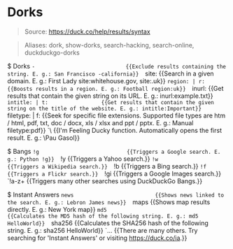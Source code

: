 # Dorks

> Source: https://duck.co/help/results/syntax

> Aliases: dork, show-dorks, search-hacking, search-online, duckduckgo-dorks

$ Dorks
    `-                             {{Exclude results containing the string. E. g.: San Francisco -california}} 
    `site:                         {{Search in a given domain. E. g.: First Lady site:whitehouse.gov, site:.uk}} 
    `region: | r:                  {{Boosts results in a region. E. g.: Football region:uk}} 
    `inurl:                        {{Get results that contain the given string on its URL. E. g.: inurl:example.txt}} 
    `intitle: | t:                 {{Get results that contain the given string on the title of the website. E. g.: intitle:Important}} 
    `filetype: | f:                {{Seek for specific file extensions. Supported file types are htm / html, pdf, txt, doc / docx, xls / xlsx and ppt / pptx. E. g.: Manual filetype:pdf}} 
    `\                             {{I'm Feeling Ducky function. Automatically opens the first result. E. g.: \Pau Gasol}} 

$ Bangs
    `!g                            {{Triggers a Google search. E. g.: Python !g}} 
    `!y                            {{Triggers a Yahoo search.}} 
    `!w                            {{Triggers a Wikipedia search.}} 
    `!b                            {{Triggers a Bing search.}} 
    `!f                            {{Triggers a Flickr search.}} 
    `!gi                           {{Triggers a Google Images search.}} 
    `!a-z+                         {{Triggers many other searches using DuckDuckGo Bangs.}} 

$ Instant Answers
    `news                          {{Shows news linked to the search. E. g.: Lebron James news}} 
    `maps                          {{Shows map results directly. E. g.: New York map}} 
    `md5                           {{Calculates the MD5 hash of the following string. E. g.: md5 HelloWorld}} 
    `sha256                        {{Calculates the SHA256 hash of the following string. E. g.: sha256 HelloWorld}} 
    `…                             {{There are many others. Try searching for 'Instant Answers' or visiting <https://duck.co/ia>.}} 

